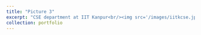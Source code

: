 ```yaml
---
title: "Picture 3"
excerpt: "CSE department at IIT Kanpur<br/><img src='/images/iitkcse.jpg'>"
collection: portfolio
---
```

